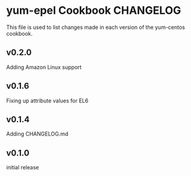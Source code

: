 yum-epel Cookbook CHANGELOG
======================
This file is used to list changes made in each version of the yum-centos cookbook.

v0.2.0
------
Adding Amazon Linux support


v0.1.6
------
Fixing up attribute values for EL6


v0.1.4
------
Adding CHANGELOG.md


v0.1.0
------
initial release
